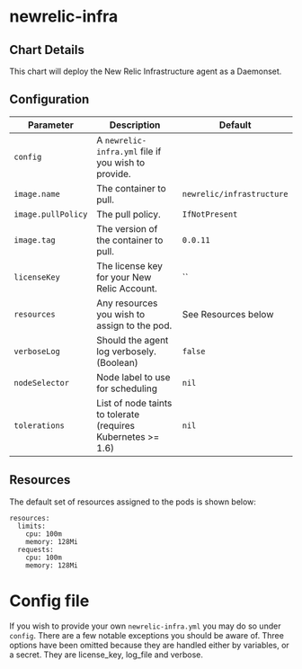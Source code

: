 # newrelic-infra

## Chart Details

This chart will deploy the New Relic Infrastructure agent as a Daemonset.

## Configuration

| Parameter          | Description                                                  | Default                    |
| ------------------ | ------------------------------------------------------------ | -------------------------- |
| `config`           | A `newrelic-infra.yml` file if you wish to provide.          | ` `                        |
| `image.name`       | The container to pull.                                       | `newrelic/infrastructure`  |
| `image.pullPolicy` | The pull policy.                                             | `IfNotPresent`             |
| `image.tag`        | The version of the container to pull.                        | `0.0.11`                   |
| `licenseKey`       | The license key for your New Relic Account.                  | ``                         |
| `resources`        | Any resources you wish to assign to the pod.                 | See Resources below        |
| `verboseLog`       | Should the agent log verbosely. (Boolean)                    | `false`                    |
| `nodeSelector`     | Node label to use for scheduling                             | `nil`                      |
| `tolerations`      | List of node taints to tolerate (requires Kubernetes >= 1.6) | `nil`                      |

## Resources

The default set of resources assigned to the pods is shown below:

    resources:
      limits:
        cpu: 100m
        memory: 128Mi
      requests:
        cpu: 100m
        memory: 128Mi

# Config file

If you wish to provide your own `newrelic-infra.yml` you may do so under `config`. There are a few notable exceptions you should be aware of. Three options have been omitted because they are handled either by variables, or a secret. They are license_key, log_file and verbose.
